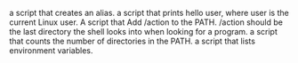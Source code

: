 a script that creates an alias.
a script that prints hello user, where user is the current Linux user.
A script that Add /action to the PATH. /action should be the last directory the shell looks into when looking for a program.
a script that counts the number of directories in the PATH.
a script that lists environment variables.
